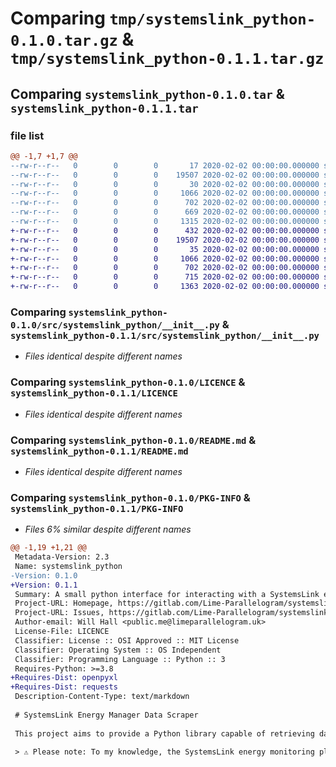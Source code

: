 # Comparing `tmp/systemslink_python-0.1.0.tar.gz` & `tmp/systemslink_python-0.1.1.tar.gz`

## Comparing `systemslink_python-0.1.0.tar` & `systemslink_python-0.1.1.tar`

### file list

```diff
@@ -1,7 +1,7 @@
--rw-r--r--   0        0        0       17 2020-02-02 00:00:00.000000 systemslink_python-0.1.0/requirements.txt
--rw-r--r--   0        0        0    19507 2020-02-02 00:00:00.000000 systemslink_python-0.1.0/src/systemslink_python/__init__.py
--rw-r--r--   0        0        0       30 2020-02-02 00:00:00.000000 systemslink_python-0.1.0/.gitignore
--rw-r--r--   0        0        0     1066 2020-02-02 00:00:00.000000 systemslink_python-0.1.0/LICENCE
--rw-r--r--   0        0        0      702 2020-02-02 00:00:00.000000 systemslink_python-0.1.0/README.md
--rw-r--r--   0        0        0      669 2020-02-02 00:00:00.000000 systemslink_python-0.1.0/pyproject.toml
--rw-r--r--   0        0        0     1315 2020-02-02 00:00:00.000000 systemslink_python-0.1.0/PKG-INFO
+-rw-r--r--   0        0        0      432 2020-02-02 00:00:00.000000 systemslink_python-0.1.1/.gitlab-ci.yml
+-rw-r--r--   0        0        0    19507 2020-02-02 00:00:00.000000 systemslink_python-0.1.1/src/systemslink_python/__init__.py
+-rw-r--r--   0        0        0       35 2020-02-02 00:00:00.000000 systemslink_python-0.1.1/.gitignore
+-rw-r--r--   0        0        0     1066 2020-02-02 00:00:00.000000 systemslink_python-0.1.1/LICENCE
+-rw-r--r--   0        0        0      702 2020-02-02 00:00:00.000000 systemslink_python-0.1.1/README.md
+-rw-r--r--   0        0        0      715 2020-02-02 00:00:00.000000 systemslink_python-0.1.1/pyproject.toml
+-rw-r--r--   0        0        0     1363 2020-02-02 00:00:00.000000 systemslink_python-0.1.1/PKG-INFO
```

### Comparing `systemslink_python-0.1.0/src/systemslink_python/__init__.py` & `systemslink_python-0.1.1/src/systemslink_python/__init__.py`

 * *Files identical despite different names*

### Comparing `systemslink_python-0.1.0/LICENCE` & `systemslink_python-0.1.1/LICENCE`

 * *Files identical despite different names*

### Comparing `systemslink_python-0.1.0/README.md` & `systemslink_python-0.1.1/README.md`

 * *Files identical despite different names*

### Comparing `systemslink_python-0.1.0/PKG-INFO` & `systemslink_python-0.1.1/PKG-INFO`

 * *Files 6% similar despite different names*

```diff
@@ -1,19 +1,21 @@
 Metadata-Version: 2.3
 Name: systemslink_python
-Version: 0.1.0
+Version: 0.1.1
 Summary: A small python interface for interacting with a SystemsLink energy management system.
 Project-URL: Homepage, https://gitlab.com/Lime-Parallelogram/systemslink-python
 Project-URL: Issues, https://gitlab.com/Lime-Parallelogram/systemslink-python/-/issues
 Author-email: Will Hall <public.me@limeparallelogram.uk>
 License-File: LICENCE
 Classifier: License :: OSI Approved :: MIT License
 Classifier: Operating System :: OS Independent
 Classifier: Programming Language :: Python :: 3
 Requires-Python: >=3.8
+Requires-Dist: openpyxl
+Requires-Dist: requests
 Description-Content-Type: text/markdown
 
 # SystemsLink Energy Manager Data Scraper
 
 This project aims to provide a Python library capable of retrieving data from an instance of SystemsLink Energy Manager.
 
 > ⚠️ Please note: To my knowledge, the SystemsLink energy monitoring platform does not offer any public APIs from which data can be retrieved. Instead, this system will step through the standard authentication and requests procedure as would be used by a normal user accessing the webpage.
```

